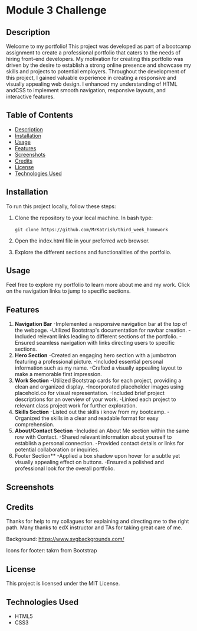 # Module 3 Challenge

## Description

Welcome to my portfolio! This project was developed as part of a bootcamp assignment to create a professional portfolio that caters to the needs of hiring front-end developers. My motivation for creating this portfolio was driven by the desire to establish a strong online presence and showcase my skills and projects to potential employers. Throughout the development of this project, I gained valuable experience in creating a responsive and visually appealing web design. I enhanced my understanding of HTML andCSS to implement smooth navigation, responsive layouts, and interactive features.


## Table of Contents

  - [Description](#description)
  - [Installation](#installation)
  - [Usage](#usage)
  - [Features](#features)
  - [Screenshots](#screenshots)
  - [Credits](#credits)
  - [License](#license)
  - [Technologies Used](#technologies-used)


## Installation

To run this project locally, follow these steps:

1. Clone the repository to your local machine. In bash type:

&nbsp;&nbsp;&nbsp;&nbsp;&nbsp;&nbsp;`git clone https://github.com/MrKatrish/third_week_homework`

2. Open the index.html file in your preferred web browser.

3. Explore the different sections and functionalities of the portfolio.

## Usage

Feel free to explore my portfolio to learn more about me and my work. Click on the navigation links to jump to specific sections.

## Features

1. **Navigation Bar**
-Implemented a responsive navigation bar at the top of the webpage.
-Utilized Bootstrap's documentation for navbar creation.
-Included relevant links leading to different sections of the portfolio.
-Ensured seamless navigation with links directing users to specific sections.
2. **Hero Section**
-Created an engaging hero section with a jumbotron featuring a professional picture.
-Included essential personal information such as my name.
-Crafted a visually appealing layout to make a memorable first impression.
3. **Work Section**
-Utilized Bootstrap cards for each project, providing a clean and organized display.
-Incorporated placeholder images using placehold.co for visual representation.
-Included brief project descriptions for an overview of your work.
-Linked each project to relevant class project work for further exploration.
4. **Skills Section**
-Listed out the skills i know from my bootcamp.
-Organized the skills in a clear and readable format for easy comprehension.
5. **About/Contact Section**
-Included an About Me section within the same row with Contact.
-Shared relevant information about yourself to establish a personal connection.
-Provided contact details or links for potential collaboration or inquiries.
6. Footer Section**
-Applied a box shadow upon hover for a subtle yet visually appealing effect on buttons.
-Ensured a polished and professional look for the overall portfolio.

## Screenshots



## Credits

Thanks for help to my collagues for explaining and directing me to the right path. Many thanks to edX instructor and TAs for taking great care of me.

Background: https://www.svgbackgrounds.com/

Icons for footer: takrn from Bootstrap

## License

This project is licensed under the MIT License.


## Technologies Used

- HTML5
- CSS3
